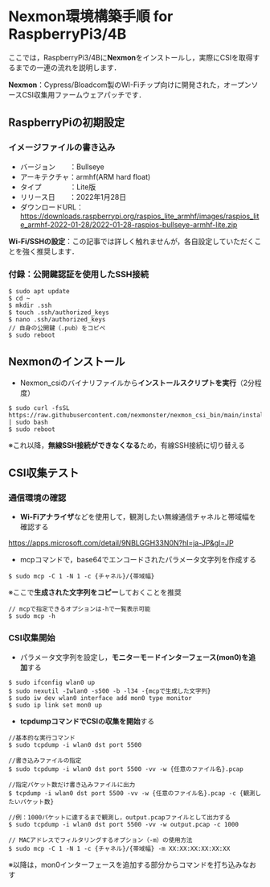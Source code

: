 # Nexmon環境構築手順 for RaspberryPi3/4B
ここでは，RaspberryPi3/4Bに**Nexmon**をインストールし，実際にCSIを取得するまでの一連の流れを説明します．

**Nexmon**：Cypress/Bloadcom製のWI-Fiチップ向けに開発された，オープンソースCSI収集用ファームウェアパッチです．

## RaspberryPiの初期設定
### イメージファイルの書き込み
- バージョン　　：Bullseye
- アーキテクチャ：armhf(ARM hard float)
- タイプ　　　　：Lite版
- リリース日　　：2022年1月28日
- ダウンロードURL：
https://downloads.raspberrypi.org/raspios_lite_armhf/images/raspios_lite_armhf-2022-01-28/2022-01-28-raspios-bullseye-armhf-lite.zip

**Wi-Fi/SSHの設定**：この記事では詳しく触れませんが，各自設定していただくことを強く推奨します．

### 付録：公開鍵認証を使用したSSH接続
```
$ sudo apt update
$ cd ~
$ mkdir .ssh
$ touch .ssh/authorized_keys
$ nano .ssh/authorized_keys
// 自身の公開鍵（.pub）をコピペ
$ sudo reboot
```

## Nexmonのインストール
- Nexmon_csiのバイナリファイルから**インストールスクリプトを実行**（2分程度）

```
$ sudo curl -fsSL https://raw.githubusercontent.com/nexmonster/nexmon_csi_bin/main/install.sh | sudo bash
$ sudo reboot
```

※これ以降，**無線SSH接続ができなくなる**ため，有線SSH接続に切り替える

## CSI収集テスト
### 通信環境の確認
- **Wi-Fiアナライザ**などを使用して，観測したい無線通信チャネルと帯域幅を確認する

https://apps.microsoft.com/detail/9NBLGGH33N0N?hl=ja-JP&gl=JP

- mcpコマンドで，base64でエンコードされたパラメータ文字列を作成する

```
$ sudo mcp -C 1 -N 1 -c {チャネル}/{帯域幅}
```

※ここで**生成された文字列をコピー**しておくことを推奨

```
// mcpで指定できるオプションは-hで一覧表示可能
$ sudo mcp -h
```

### CSI収集開始
- パラメータ文字列を設定し，**モニターモードインターフェース(mon0)を追加**する

```
$ sudo ifconfig wlan0 up
$ sudo nexutil -Iwlan0 -s500 -b -l34 -{mcpで生成した文字列}
$ sudo iw dev wlan0 interface add mon0 type monitor
$ sudo ip link set mon0 up
```

- **tcpdumpコマンドでCSIの収集を開始**する

```
//基本的な実行コマンド
$ sudo tcpdump -i wlan0 dst port 5500

//書き込みファイルの指定
$ sudo tcpdump -i wlan0 dst port 5500 -vv -w {任意のファイル名}.pcap

//指定パケット数だけ書き込みファイルに出力
$ tcpdump -i wlan0 dst port 5500 -vv -w {任意のファイル名}.pcap -c {観測したいパケット数}

//例：1000パケットに達するまで観測し，output.pcapファイルとして出力する
$ sudo tcpdump -i wlan0 dst port 5500 -vv -w output.pcap -c 1000
```

```
// MACアドレスでフィルタリングするオプション（-m）の使用方法
$ sudo mcp -C 1 -N 1 -c {チャネル}/{帯域幅} -m XX:XX:XX:XX:XX:XX
```

※以降は，mon0インターフェースを追加する部分からコマンドを打ち込みなおす

